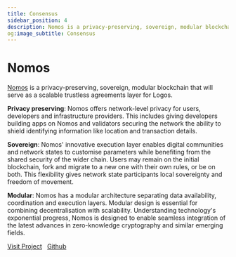 ```yaml
---
title: Consensus
sidebar_position: 4
description: Nomos is a privacy-preserving, sovereign, modular blockchain that will serve as the trustless agreements layer for the Logos Network.
og:image_subtitle: Consensus
---
```


# Nomos

<p><u>Nomos</u> is a privacy-preserving, sovereign, modular blockchain that will serve as a scalable trustless agreements layer for Logos.</p>

**Privacy preserving**: Nomos offers network-level privacy for users, developers and infrastructure providers. This includes giving developers building apps on Nomos and validators securing the network the ability to shield identifying information like location and transaction details.

**Sovereign**: Nomos' innovative execution layer enables digital communities and network states to customise parameters while benefiting from the shared security of the wider chain. Users may remain on the initial blockchain, fork and migrate to a new one with their own rules, or be on both. This flexibility gives network state participants local sovereignty and freedom of movement.

**Modular**: Nomos has a modular architecture separating data availability, coordination and execution layers. Modular design is essential for combining decentralisation with scalability. Understanding technology's exponential progress, Nomos is designed to enable seamless integration of the latest advances in zero-knowledge cryptography and similar emerging fields.

[Visit Project](https://nomos.tech/) &nbsp; [Github](https://github.com/logos-co)
